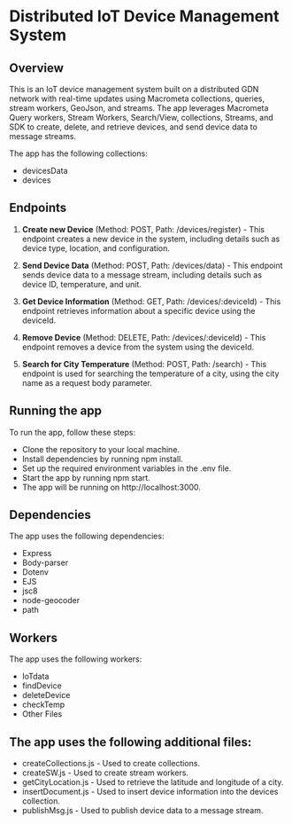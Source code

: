 # Distributed IoT Device Management System

## Overview

This is an IoT device management system built on a distributed GDN network with
real-time updates using Macrometa collections, queries, stream workers, GeoJson,
and streams. The app leverages Macrometa Query workers, Stream Workers,
Search/View, collections, Streams, and SDK to create, delete, and retrieve
devices, and send device data to message streams.

The app has the following collections:

- devicesData
- devices

## Endpoints

1. **Create new Device** (Method: POST, Path: /devices/register) - This endpoint
   creates a new device in the system, including details such as device type,
   location, and configuration.

2. **Send Device Data** (Method: POST, Path: /devices/data) - This endpoint
   sends device data to a message stream, including details such as device ID,
   temperature, and unit.

3. **Get Device Information** (Method: GET, Path: /devices/:deviceId) - This
   endpoint retrieves information about a specific device using the deviceId.

4. **Remove Device** (Method: DELETE, Path: /devices/:deviceId) - This endpoint
   removes a device from the system using the deviceId.

5. **Search for City Temperature** (Method: POST, Path: /search) - This endpoint
   is used for searching the temperature of a city, using the city name as a
   request body parameter.

## Running the app

To run the app, follow these steps:

- Clone the repository to your local machine.
- Install dependencies by running npm install.
- Set up the required environment variables in the .env file.
- Start the app by running npm start.
- The app will be running on http://localhost:3000.

## Dependencies

The app uses the following dependencies:

- Express
- Body-parser
- Dotenv
- EJS
- jsc8
- node-geocoder
- path

## Workers

The app uses the following workers:

- IoTdata
- findDevice
- deleteDevice
- checkTemp
- Other Files

## The app uses the following additional files:

- createCollections.js - Used to create collections.
- createSW.js - Used to create stream workers.
- getCityLocation.js - Used to retrieve the latitude and longitude of a city.
- insertDocument.js - Used to insert device information into the devices
  collection.
- publishMsg.js - Used to publish device data to a message stream.
